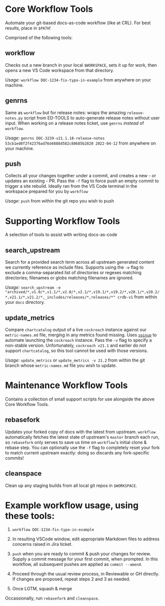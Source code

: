 # Core Workflow Tools
Automate your git-based docs-as-code workflow (like at CRL). For best results, place in `$PATH`!

Comprised of the following tools:

## workflow
Checks out a new branch in your local `$WORKSPACE`, sets it up for work, then opens a new VS Code workspace from 
that directory.

_Usage:_ `workflow DOC-1234-fix-typo-in-example` from anywhere on your machine.

## genrns
Same as `workflow` but for release notes: wraps the amazing `release-notes.py` script from ED-TOOLS to auto-generate 
release notes without user input. When working on a release notes ticket, use `genrns` _instead_ of `workflow`.

_Usage:_ `genrns DOC-3239-v21.1.18-release-notes 53cb1ed8f2f42376ad76d4888d582c88685b2820 2022-04-12` from anywhere on your machine.

## push
Collects all your changes together under a commit, and creates a new - or updates an existing - PR. Pass the `-f` flag to
force push an empty commit to trigger a site rebuild. Ideally ran from the VS Code terminal in the workspace
prepared for you by `workflow`

_Usage:_ `push` from within the git repo you wish to push

# Supporting Workflow Tools
A selection of tools to assist with writing docs-as-code

## search_upstream
Search for a provided search term across all upstream generated content we currently reference as include files. Supports using the `-e` flag to
exclude a comma-separated list of directories or regexes matching directories; filenames or globs matching filenames are ignored.

_Usage:_ `search_upstream -e "archived/*,v1.0/*,v1.1/*,v2.0/*,v2.1/*,v19.1/*,v19.2/*,v20.1/*,v20.2/*,v21.1/*,v21.2/*,_includes/releases/*,releases/*" crdb-v1` from within your `docs` directory.

## update_metrics
Compare `chartcatalog` output of a live `cockroach` instance against our `metric-names.md` file, merging in any metrics found missing. Uses [`spinup`](https://github.com/andf-crl/tools/blob/main/spinup) to automate launching the `cockroach` instance. Pass the `-v` flag to specify a non-stable version. Unfortunately, `cockroach v21.1` and earlier do not support `chartcatalog`, so this tool cannot be used with those versions.

_Usage:_ `update_metrics` or `update_metrics -v 21.2` from within the git branch whose `metric-names.md` file you wish to update.

# Maintenance Workflow Tools
Contains a collection of small support scripts for use alongside the above Core Workflow Tools.

## rebasefork
Updates your forked copy of docs with the latest from upstream. `workflow` automatically fetches the latest state of 
upstream's `master` branch each run, so `rebasefork` only serves to save us time on `workflow`'s  initial clone & rebase 
step. You can optionally use the `-f` flag to completely reset your fork to match current upstream exactly: doing so 
discards any fork-specific commits!

## cleanspace
Clean up any staging builds from all local git repos in `$WORKSPACE`.

# Example workflow usage, using these tools:

1. `workflow DOC-1234-fix-typo-in-example`

2. In resulting VSCode window, edit appropriate Markdown files to address concerns raised in Jira ticket.

3. `push` when you are ready to commit & push your changes for review. Supply a commit message for your first commit, when prompted. In this workflow, all subsequent pushes are applied as `commit --amend`.

4. Proceed through the usual review process, in Reviewable or GH directly. If changes are proposed, repeat steps 2 and 3 as needed.

5. Once LGTM, squash & merge

Occassionally, run `rebasefork` and `cleanspace`.

